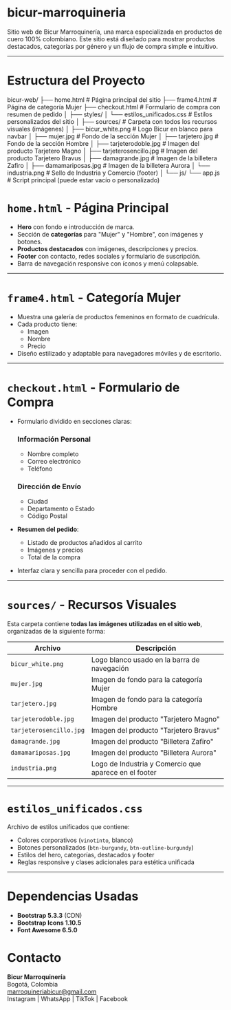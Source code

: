 # bicur-marroquineria

Sitio web de Bicur Marroquinería, una marca especializada en productos de cuero 100% colombiano. Este sitio está diseñado para mostrar productos destacados, categorías por género y un flujo de compra simple e intuitivo.

---

# Estructura del Proyecto
bicur-web/ ├── home.html # Página principal del sitio ├── frame4.html # Página de categoría Mujer ├── checkout.html # Formulario de compra con resumen de pedido │ ├── styles/ │ └── estilos_unificados.css # Estilos personalizados del sitio │ ├── sources/ # Carpeta con todos los recursos visuales (imágenes) │ ├── bicur_white.png # Logo Bicur en blanco para navbar │ ├── mujer.jpg # Fondo de la sección Mujer │ ├── tarjetero.jpg # Fondo de la sección Hombre │ ├── tarjeterodoble.jpg # Imagen del producto Tarjetero Magno │ ├── tarjeterosencillo.jpg # Imagen del producto Tarjetero Bravus │ ├── damagrande.jpg # Imagen de la billetera Zafiro │ ├── damamariposas.jpg # Imagen de la billetera Aurora │ └── industria.png # Sello de Industria y Comercio (footer) │ └── js/ └── app.js # Script principal (puede estar vacío o personalizado)

#  `home.html` - Página Principal

- **Hero** con fondo e introducción de marca.
- Sección de **categorías** para "Mujer" y "Hombre", con imágenes y botones.
- **Productos destacados** con imágenes, descripciones y precios.
- **Footer** con contacto, redes sociales y formulario de suscripción.
- Barra de navegación responsive con íconos y menú colapsable.

---

#  `frame4.html` - Categoría Mujer

- Muestra una galería de productos femeninos en formato de cuadrícula.
- Cada producto tiene:
  - Imagen
  - Nombre
  - Precio
- Diseño estilizado y adaptable para navegadores móviles y de escritorio.

---

#  `checkout.html` - Formulario de Compra

- Formulario dividido en secciones claras:
  
  ### Información Personal
  - Nombre completo
  - Correo electrónico
  - Teléfono

  ### Dirección de Envío
  - Ciudad
  - Departamento o Estado
  - Código Postal

- **Resumen del pedido**:
  - Listado de productos añadidos al carrito
  - Imágenes y precios
  - Total de la compra

- Interfaz clara y sencilla para proceder con el pedido.

---

#  `sources/` - Recursos Visuales

Esta carpeta contiene **todas las imágenes utilizadas en el sitio web**, organizadas de la siguiente forma:

| Archivo                   | Descripción                                         |
|--------------------------|-----------------------------------------------------|
| `bicur_white.png`        | Logo blanco usado en la barra de navegación         |
| `mujer.jpg`              | Imagen de fondo para la categoría Mujer             |
| `tarjetero.jpg`          | Imagen de fondo para la categoría Hombre            |
| `tarjeterodoble.jpg`     | Imagen del producto "Tarjetero Magno"               |
| `tarjeterosencillo.jpg`  | Imagen del producto "Tarjetero Bravus"              |
| `damagrande.jpg`         | Imagen del producto "Billetera Zafiro"              |
| `damamariposas.jpg`      | Imagen del producto "Billetera Aurora"              |
| `industria.png`          | Logo de Industria y Comercio que aparece en el footer |

---

#  `estilos_unificados.css`

Archivo de estilos unificados que contiene:

- Colores corporativos (`vinotinto`, blanco)
- Botones personalizados (`btn-burgundy`, `btn-outline-burgundy`)
- Estilos del hero, categorías, destacados y footer
- Reglas responsive y clases adicionales para estética unificada

---

#  Dependencias Usadas

- **Bootstrap 5.3.3** (CDN)
- **Bootstrap Icons 1.10.5**
- **Font Awesome 6.5.0**



#  Contacto

**Bicur Marroquinería**  
 Bogotá, Colombia  
 marroquineriabicur@gmail.com  
 Instagram |  WhatsApp |  TikTok |  Facebook  
